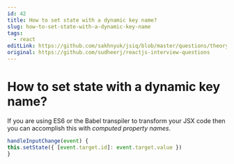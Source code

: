 ```yaml
---
id: 42
title: How to set state with a dynamic key name?
slug: how-to-set-state-with-a-dynamic-key-name
tags:
  - react
editLink: https://github.com/sakhnyuk/jsiq/blob/master/questions/theory/react/42.md
original: https://github.com/sudheerj/reactjs-interview-questions
---
```


# How to set state with a dynamic key name?

If you are using ES6 or the Babel transpiler to transform your JSX code then you can accomplish this with _computed property names_.

```javascript
handleInputChange(event) {
this.setState({ [event.target.id]: event.target.value })
}
```